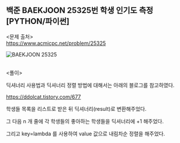 ## 백준 BAEKJOON 25325번 학생 인기도 측정 [PYTHON/파이썬]

<문제 출처><br>
https://www.acmicpc.net/problem/25325

![BAEKJOON 25325](https://blog.kakaocdn.net/dn/cpKlzx/btrMTE4ZU0f/pV6v0o79m5DQydlKcX2jKk/img.png)

<br>
<풀이><br>

딕셔너리 사용법과 딕셔너리 정렬 방법에 대해서는 아래의 블로그를 참고하였다.

https://ddolcat.tistory.com/677

학생들 목록을 리스트로 받은 뒤 딕셔너리(result)로 변환해주었다.

그 다음 n 개 줄에 각 학생들의 좋아하는 학생들을 딕셔너리에 +1 해주었다.

그리고 key=lambda 를 사용하여 value 값으로 내림차순 정렬을 해주었다.
